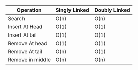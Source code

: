 

|Operation|Singly Linked| Doubly Linked|
|---------|-------------|--------------|
| Search  | O(n)        | O(n)         |
|Insert At Head| O(1)   | O(1)         |
|Insert At tail | O(1)  | O(1)         |
|Remove At head | O(1)  | O(1)         |
|Remove At tail | O(n)  | O(1)         |
|Remove in middle| O(n) | O(n)         |